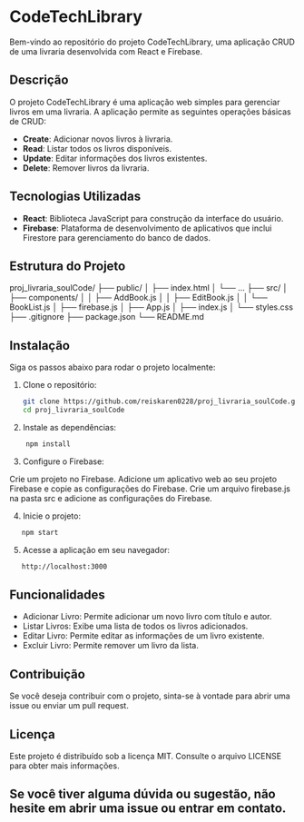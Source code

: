 # CodeTechLibrary

Bem-vindo ao repositório do projeto CodeTechLibrary, uma aplicação CRUD de uma livraria desenvolvida com React e Firebase. 

## Descrição

O projeto CodeTechLibrary é uma aplicação web simples para gerenciar livros em uma livraria. A aplicação permite as seguintes operações básicas de CRUD:

- **Create**: Adicionar novos livros à livraria.
- **Read**: Listar todos os livros disponíveis.
- **Update**: Editar informações dos livros existentes.
- **Delete**: Remover livros da livraria.

## Tecnologias Utilizadas

- **React**: Biblioteca JavaScript para construção da interface do usuário.
- **Firebase**: Plataforma de desenvolvimento de aplicativos que inclui Firestore para gerenciamento do banco de dados.

## Estrutura do Projeto

proj_livraria_soulCode/
├── public/
│ ├── index.html
│ └── ...
├── src/
│ ├── components/
│ │ ├── AddBook.js
│ │ ├── EditBook.js
│ │ └── BookList.js
│ ├── firebase.js
│ ├── App.js
│ ├── index.js
│ └── styles.css
├── .gitignore
├── package.json
└── README.md

## Instalação

Siga os passos abaixo para rodar o projeto localmente:

1. Clone o repositório:
   ```bash
   git clone https://github.com/reiskaren0228/proj_livraria_soulCode.git
   cd proj_livraria_soulCode

2. Instale as dependências:

```bash
    npm install
```

3. Configure o Firebase:

Crie um projeto no Firebase.
Adicione um aplicativo web ao seu projeto Firebase e copie as configurações do Firebase.
Crie um arquivo firebase.js na pasta src e adicione as configurações do Firebase.

4. Inicie o projeto:

```bash
   npm start
```

5. Acesse a aplicação em seu navegador:

```bash
   http://localhost:3000
```

## Funcionalidades
- Adicionar Livro: Permite adicionar um novo livro com título e autor.
- Listar Livros: Exibe uma lista de todos os livros adicionados.
- Editar Livro: Permite editar as informações de um livro existente.
- Excluir Livro: Permite remover um livro da lista.

## Contribuição

Se você deseja contribuir com o projeto, sinta-se à vontade para abrir uma issue ou enviar um pull request.

## Licença
Este projeto é distribuído sob a licença MIT. Consulte o arquivo LICENSE para obter mais informações.

## Se você tiver alguma dúvida ou sugestão, não hesite em abrir uma issue ou entrar em contato.